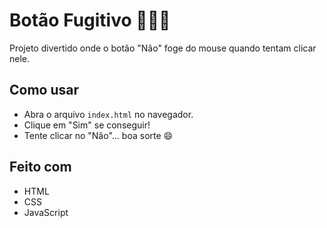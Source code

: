 # Botão Fugitivo 🏃‍♂️💘

Projeto divertido onde o botão "Não" foge do mouse quando tentam clicar nele.

## Como usar

- Abra o arquivo `index.html` no navegador.
- Clique em "Sim" se conseguir!
- Tente clicar no "Não"... boa sorte 😄

## Feito com

- HTML
- CSS
- JavaScript
